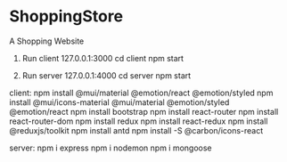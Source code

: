 # ShoppingStore

A Shopping Website

1. Run client 127.0.0.1:3000
   cd client
   npm start

2. Run server 127.0.0.1:4000
   cd server
   npm start

client:
npm install @mui/material @emotion/react @emotion/styled
npm install @mui/icons-material @mui/material @emotion/styled @emotion/react
npm install bootstrap
npm install react-router
npm install react-router-dom
npm install redux
npm install react-redux
npm install @reduxjs/toolkit
npm install antd
npm install -S @carbon/icons-react

server:
npm i express
npm i nodemon
npm i mongoose
